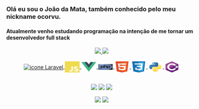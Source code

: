 ### Olá eu sou o João da Mata, também conhecido pelo meu nickname ocorvu.
#### Atualmente venho estudando programação na intenção de me tornar um desenvolvedor full stack

<!---
ocorvu/ocorvu is a ✨ special ✨ repository because its `README.md` (this file) appears on your GitHub profile.
You can click the Preview link to take a look at your changes.
--->

<div align="center">
  <a href="https://github.com/ocorvu">
  <img height="180em" src="https://github-readme-stats.vercel.app/api?username=ocorvu&show_icons=true&theme=dark&include_all_commits=true&count_private=true"/>
  <img height="180em" src="https://github-readme-stats.vercel.app/api/top-langs/?username=ocorvu&layout=compact&langs_count=7&theme=dark"/>
</div>
  
 <div align="center" style="display: inline_block"><br>
  <img align="center" alt="icone Laravel" height="30" width="40" title="Laravel" src="https://cdn.jsdelivr.net/gh/devicons/devicon/icons/laravel/laravel-plain-wordmark.svg" />
  <img align="center" alt="icone JS" height="30" width="40" title="JavaScript" src="https://raw.githubusercontent.com/devicons/devicon/master/icons/javascript/javascript-plain.svg">
  <img align="center" alt="icone VueJS" height="30" width="40" title="VueJS" src="https://raw.githubusercontent.com/devicons/devicon/master/icons/vuejs/vuejs-original.svg">
  <img align="center" alt="icone PHP" height="30" width="40" title="PHP" src="https://raw.githubusercontent.com/devicons/devicon/master/icons/php/php-original.svg">
  <img align="center" alt="icone HTML" height="30" width="40" title="HTML5" src="https://raw.githubusercontent.com/devicons/devicon/master/icons/html5/html5-original.svg">
  <img align="center" alt="icone CSS" height="30" width="40" title="CSS3" src="https://raw.githubusercontent.com/devicons/devicon/master/icons/css3/css3-original.svg">
  <img align="center" alt="icone Python" height="30" width="40" title="Python3" src="https://raw.githubusercontent.com/devicons/devicon/master/icons/python/python-original.svg">
  <img align="center" alt="icone Csharp" height="30" width="40" title="Csharp" src="https://raw.githubusercontent.com/devicons/devicon/master/icons/csharp/csharp-original.svg">
</div>
  
  ##
  
  <div align="center"> 
   <a href="https://twitter.com/damatajao" target="_blank"><img src="https://img.shields.io/badge/Twitter-0000ff?style=for-the-badge&logo=twitter&logoColor=white" target="_blank"></a>
  <a href="https://www.instagram.com/damatajao/" target="_blank"><img src="https://img.shields.io/badge/-Instagram-%23E4405F?style=for-the-badge&logo=instagram&logoColor=white" target="_blank"></a>
 	<a href="https://www.twitch.tv/profdamata" target="_blank"><img src="https://img.shields.io/badge/Twitch-9146FF?style=for-the-badge&logo=twitch&logoColor=white" target="_blank"></a>

  <a href = "mailto:professorjoaodamatagmail.com"><img src="https://img.shields.io/badge/-Gmail-%23333?style=for-the-badge&logo=gmail&logoColor=white" target="_blank"></a>
  <a href="https://www.linkedin.com/in/joaofhdm/" target="_blank"><img src="https://img.shields.io/badge/-LinkedIn-%230077B5?style=for-the-badge&logo=linkedin&logoColor=white" target="_blank"></a>  
</div>
